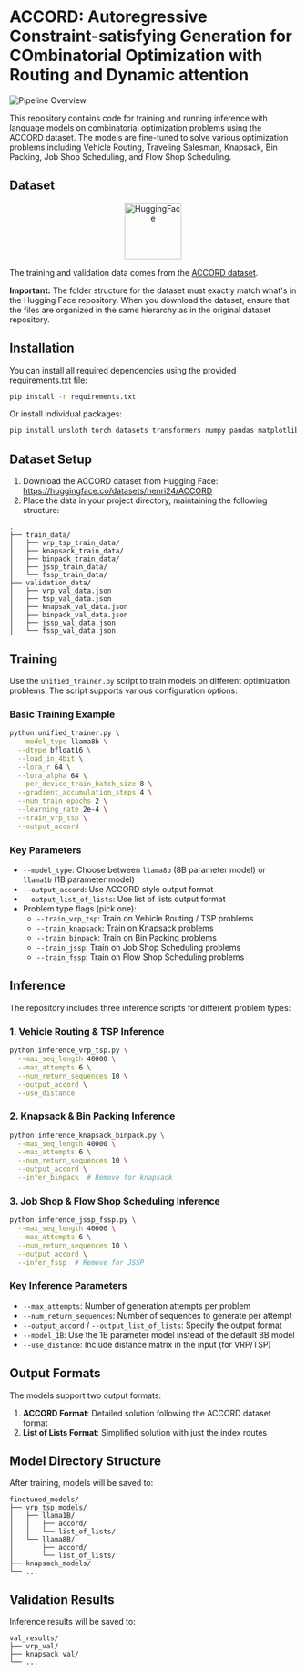 # ACCORD: Autoregressive Constraint-satisfying Generation for COmbinatorial Optimization with Routing and Dynamic attention 

![Pipeline Overview](Pipeline.jpg)

This repository contains code for training and running inference with language models on combinatorial optimization problems using the ACCORD dataset. The models are fine-tuned to solve various optimization problems including Vehicle Routing, Traveling Salesman, Knapsack, Bin Packing, Job Shop Scheduling, and Flow Shop Scheduling.

## Dataset

<div align="center">
  <a href="https://huggingface.co/datasets/henri24/ACCORD">
    <img src="https://huggingface.co/front/assets/huggingface_logo.svg" alt="HuggingFace" width="100"/>
  </a>
</div>

The training and validation data comes from the [ACCORD dataset](https://huggingface.co/datasets/henri24/ACCORD).

**Important:** The folder structure for the dataset must exactly match what's in the Hugging Face repository. When you download the dataset, ensure that the files are organized in the same hierarchy as in the original dataset repository.

## Installation

You can install all required dependencies using the provided requirements.txt file:

```bash
pip install -r requirements.txt
```

Or install individual packages:

```bash
pip install unsloth torch datasets transformers numpy pandas matplotlib seaborn tqdm
```

## Dataset Setup

1. Download the ACCORD dataset from Hugging Face: https://huggingface.co/datasets/henri24/ACCORD
2. Place the data in your project directory, maintaining the following structure:

```
.
├── train_data/
│   ├── vrp_tsp_train_data/
│   ├── knapsack_train_data/
│   ├── binpack_train_data/
│   ├── jssp_train_data/
│   └── fssp_train_data/
├── validation_data/
│   ├── vrp_val_data.json
│   ├── tsp_val_data.json
│   ├── knapsak_val_data.json
│   ├── binpack_val_data.json
│   ├── jssp_val_data.json
│   └── fssp_val_data.json
```

## Training

Use the `unified_trainer.py` script to train models on different optimization problems. The script supports various configuration options:

### Basic Training Example

```bash
python unified_trainer.py \
  --model_type llama8b \
  --dtype bfloat16 \
  --load_in_4bit \
  --lora_r 64 \
  --lora_alpha 64 \
  --per_device_train_batch_size 8 \
  --gradient_accumulation_steps 4 \
  --num_train_epochs 2 \
  --learning_rate 2e-4 \
  --train_vrp_tsp \
  --output_accord
```

### Key Parameters

- `--model_type`: Choose between `llama8b` (8B parameter model) or `llama1b` (1B parameter model)
- `--output_accord`: Use ACCORD style output format
- `--output_list_of_lists`: Use list of lists output format
- Problem type flags (pick one):
  - `--train_vrp_tsp`: Train on Vehicle Routing / TSP problems
  - `--train_knapsack`: Train on Knapsack problems
  - `--train_binpack`: Train on Bin Packing problems
  - `--train_jssp`: Train on Job Shop Scheduling problems
  - `--train_fssp`: Train on Flow Shop Scheduling problems

## Inference

The repository includes three inference scripts for different problem types:

### 1. Vehicle Routing & TSP Inference

```bash
python inference_vrp_tsp.py \
  --max_seq_length 40000 \
  --max_attempts 6 \
  --num_return_sequences 10 \
  --output_accord \
  --use_distance
```

### 2. Knapsack & Bin Packing Inference

```bash
python inference_knapsack_binpack.py \
  --max_seq_length 40000 \
  --max_attempts 6 \
  --num_return_sequences 10 \
  --output_accord \
  --infer_binpack  # Remove for knapsack
```

### 3. Job Shop & Flow Shop Scheduling Inference

```bash
python inference_jssp_fssp.py \
  --max_seq_length 40000 \
  --max_attempts 6 \
  --num_return_sequences 10 \
  --output_accord \
  --infer_fssp  # Remove for JSSP
```

### Key Inference Parameters

- `--max_attempts`: Number of generation attempts per problem
- `--num_return_sequences`: Number of sequences to generate per attempt
- `--output_accord` / `--output_list_of_lists`: Specify the output format
- `--model_1B`: Use the 1B parameter model instead of the default 8B model
- `--use_distance`: Include distance matrix in the input (for VRP/TSP)

## Output Formats

The models support two output formats:

1. **ACCORD Format**: Detailed solution following the ACCORD dataset format
2. **List of Lists Format**: Simplified solution with just the index routes

## Model Directory Structure

After training, models will be saved to:

```
finetuned_models/
├── vrp_tsp_models/
│   ├── llama1B/
│   │   ├── accord/
│   │   └── list_of_lists/
│   └── llama8B/
│       ├── accord/
│       └── list_of_lists/
├── knapsack_models/
└── ...
```

## Validation Results

Inference results will be saved to:

```
val_results/
├── vrp_val/
├── knapsack_val/
└── ...
```

